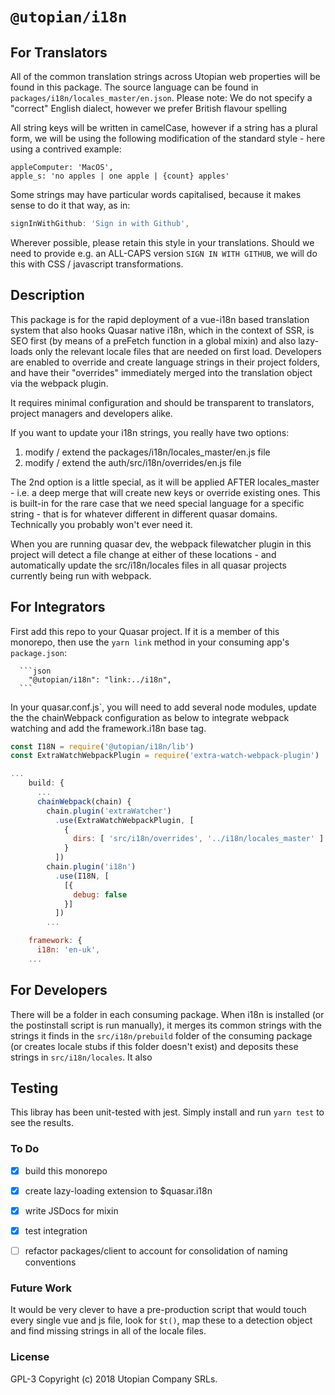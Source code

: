 # `@utopian/i18n`

## For Translators

All of the common translation strings across Utopian web properties will be found in this package. The source language can be found in `packages/i18n/locales_master/en.json`. Please note: We do not specify a "correct" English dialect, however we prefer British flavour spelling



All string keys will be written in camelCase, however if a string has a plural form, we will be using the following modification of the standard style - here using a contrived example:

```
appleComputer: 'MacOS',
apple_s: 'no apples | one apple | {count} apples'
```

Some strings may have particular words capitalised, because it makes sense to do it that way, as in:
 
```js
signInWithGithub: 'Sign in with Github',
``` 
 
 Wherever possible, please retain this style in your translations. Should we need to provide e.g. an ALL-CAPS version `SIGN IN WITH GITHUB`, we will do this with CSS / javascript transformations. 



## Description
This package is for the rapid deployment of a vue-i18n based translation system that also hooks Quasar native i18n, which in the context of SSR, is SEO first (by means of a preFetch function in a global mixin) and also lazy-loads only the relevant locale files that are needed on first load. Developers are enabled to override and create language strings in their project folders, and have their "overrides" immediately merged into the translation object via the webpack plugin.

It requires minimal configuration and should be transparent to translators, project managers and developers alike.  

If you want to update your i18n strings, you really have two options:

1. modify / extend the packages/i18n/locales_master/en.js file
2. modify / extend the auth/src/i18n/overrides/en.js file

The 2nd option is a little special, as it will be applied AFTER locales_master - i.e. a deep merge that will create new keys or override existing ones. This is built-in for the rare case that we need special language for a specific string - that is for whatever different in different quasar domains. Technically you probably won't ever need it.

When you are running quasar dev, the webpack filewatcher plugin in this project will detect a file change at either of these locations - and automatically update the src/i18n/locales files in all quasar projects currently being run with webpack.


## For Integrators

First add this repo to your Quasar project. If it is a member of this monorepo, then use the `yarn link` method in your consuming app's `package.json`:
      
      ```json
        "@utopian/i18n": "link:../i18n",
      ``` 

In your quasar.conf.js`, you will need to add several node modules, update the the chainWebpack configuration as below to integrate webpack watching and add the framework.i18n base tag. 

```js
const I18N = require('@utopian/i18n/lib')
const ExtraWatchWebpackPlugin = require('extra-watch-webpack-plugin')

...
    build: {
      ...
      chainWebpack(chain) {
        chain.plugin('extraWatcher')
          .use(ExtraWatchWebpackPlugin, [
            {
              dirs: [ 'src/i18n/overrides', '../i18n/locales_master' ]
            }
          ])
        chain.plugin('i18n')
          .use(I18N, [
            [{
              debug: false
            }]
          ])
        ...

    framework: {
      i18n: 'en-uk',
    ...
```

## For Developers

There will be a  folder in each consuming package. When i18n is installed (or the postinstall script is run manually), it merges its common strings with the strings it finds in the `src/i18n/prebuild` folder of the consuming package (or creates locale stubs if this folder doesn't exist) and deposits these strings in `src/i18n/locales`. It also 

## Testing
This libray has been unit-tested with jest. Simply install and run `yarn test` to see the results.

### To Do
- [x] build this monorepo
- [x] create lazy-loading extension to $quasar.i18n
- [x] write JSDocs for mixin 
- [x] test integration
- [ ] refactor packages/client to account for consolidation of naming conventions
 

### Future Work
It would be very clever to have a pre-production script that would touch every single vue and js file, look for `$t()`, map these to a detection object and find missing strings in all of the locale files.

### License

GPL-3 Copyright (c) 2018 Utopian Company SRLs.
